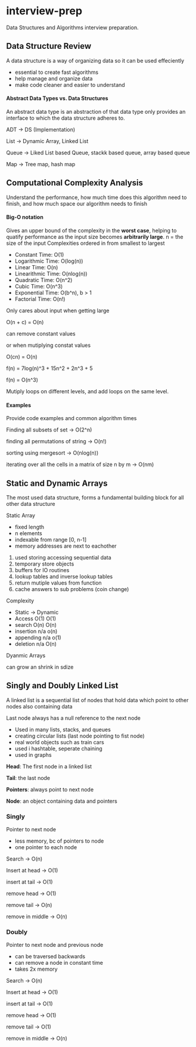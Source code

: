 # interview-prep

Data Structures and Algorithms interview preparation.

## Data Structure Review

A data structure is a way of organizing data so it can be used effeciently

- essential to create fast algorithms
- help manage and organize data
- make code cleaner and easier to understand

#### Abstract Data Types vs. Data Structures

An abstract data type is an abstraction of that data type only provides an interface to which the data structure adheres to.

ADT -> DS (Implementation)

List -> Dynamic Array, Linked List

Queue -> Liked List based Queue, stackk based queue, array based queue

Map -> Tree map, hash map

## Computational Complexity Analysis

Understand the performance, how much time does this algorithm need to finish, and how much space our algorithm needs to finish

#### Big-O notation

Gives an upper bound of the complexity in the **worst case**, helping to quatify performance as the input size becomes **arbitrarily large**.
n = the size of the input
Complexities ordered in from smallest to largest

- Constant Time: O(1)
- Logarithmic Time: O(log(n))
- Linear Time: O(n)
- Linearithmic Time: O(nlog(n))
- Quadratic Time: O(n^2)
- Cubic Time: O(n^3)
- Exponential Time: O(b^n), b > 1
- Factorial Time: O(n!)

Only cares about input when getting large

O(n + c) = O(n)

can remove constant values

or when mutiplying constat values

O(cn) = O(n)

f(n) = 7log(n)^3 + 15n^2 + 2n^3 + 5

f(n) = O(n^3)

Mutiply loops on different levels, and add loops on the same level.

#### Examples

Provide code examples and common algorithm times

Finding all subsets of set -> O(2^n)

finding all permutations of string -> O(n!)

sorting using mergesort -> O(nlog(n))

iterating over all the cells in a matrix of size n by m -> O(nm)

## Static and Dynamic Arrays

The most used data structure, forms a fundamental building block for all other data structure

Static Array

- fixed length
- n elements
- indexable from range [0, n-1]
- memory addresses are next to eachother

1. used storing accessing sequential data
2. temporary store objects
3. buffers for IO routines
4. lookup tables and inverse lookup tables
5. return mutiple values from function
6. cache answers to sub problems (coin change)

Complexity

- Static -> Dynamic
- Access O(1) O(1)
- search O(n) O(n)
- insertion n/a o(n)
- appending n/a o(1)
- deletion n/a O(n)

Dyanmic Arrays

can grow an shrink in sdize

## Singly and Doubly Linked List

A linked list is a sequential list of nodes that hold data which point to other nodes also containing data

Last node always has a null reference to the next node

- Used in many lists, stacks, and queues
- creating circular lists (last node pointing to fist node)
- real world objects such as train cars
- used i hashtable, seperate chaining
- used in graphs

**Head**: The first node in a linked list

**Tail**: the last node

**Pointers**: always point to next node

**Node**: an object containing data and pointers

### Singly

Pointer to next node

- less memory, bc of pointers to node
- one pointer to each node

Search -> O(n)

Insert at head -> O(1)

insert at tail -> O(1)

remove head -> O(1)

remove tail -> O(n)

remove in middle -> O(n)

### Doubly

Pointer to next node and previous node

- can be traversed backwards
- can remove a node in constant time
- takes 2x memory

Search -> O(n)

Insert at head -> O(1)

insert at tail -> O(1)

remove head -> O(1)

remove tail -> O(1)

remove in middle -> O(n)
